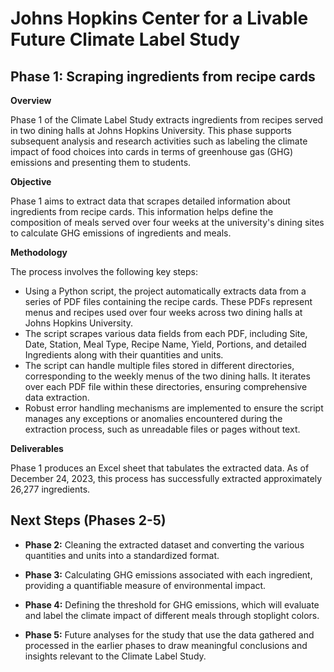 # Johns Hopkins Center for a Livable Future Climate Label Study

## **Phase 1:** Scraping ingredients from recipe cards

**Overview**

Phase 1 of the Climate Label Study extracts ingredients from recipes served in two dining halls at Johns Hopkins University. This phase supports subsequent analysis and research activities such as labeling the climate impact of food choices into cards in terms of greenhouse gas (GHG) emissions and presenting them to students.

**Objective**

Phase 1 aims to extract data that scrapes detailed information about ingredients from recipe cards. This information helps define the composition of meals served over four weeks at the university's dining sites to calculate GHG emissions of ingredients and meals.

**Methodology**

The process involves the following key steps:

- Using a Python script, the project automatically extracts data from a series of PDF files containing the recipe cards. These PDFs represent menus and recipes used over four weeks across two dining halls at Johns Hopkins University.
- The script scrapes various data fields from each PDF, including Site, Date, Station, Meal Type, Recipe Name, Yield, Portions, and detailed Ingredients along with their quantities and units.
- The script can handle multiple files stored in different directories, corresponding to the weekly menus of the two dining halls. It iterates over each PDF file within these directories, ensuring comprehensive data extraction.
- Robust error handling mechanisms are implemented to ensure the script manages any exceptions or anomalies encountered during the extraction process, such as unreadable files or pages without text.

**Deliverables**

Phase 1 produces an Excel sheet that tabulates the extracted data. As of December 24, 2023, this process has successfully extracted approximately 26,277 ingredients.

## Next Steps (Phases 2-5)

- **Phase 2:** Cleaning the extracted dataset and converting the various quantities and units into a standardized format.

- **Phase 3:** Calculating GHG emissions associated with each ingredient, providing a quantifiable measure of environmental impact.

- **Phase 4:** Defining the threshold for GHG emissions, which will evaluate and label the climate impact of different meals through stoplight colors.

- **Phase 5:** Future analyses for the study that use the data gathered and processed in the earlier phases to draw meaningful conclusions and insights relevant to the Climate Label Study.
